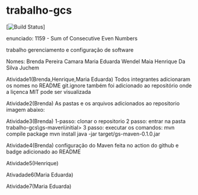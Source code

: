 # trabalho-gcs

 [![Build Status](https://github.com/HenriqueJuchem/trabalho-gcs/actions/workflows/maven.yml/badge.svg?branch=main)]

enunciado: 
1159 - Sum of Consecutive Even Numbers

trabalho gerenciamento e configuração de software

Nomes:
Brenda Pereira Camara
Maria Eduarda Wendel Maia
Henrique Da Silva Juchem

Atividade1(Brenda,Henrique,Maria Eduarda)
Todos integrantes adicionaram os nomes no README
git.ignore também foi adicionado ao repositório onde a liçenca MIT pode ser visualizada

Atividade2(Brenda)
As pastas e os arquivos adicionados ao repositorio 
imagem abaixo:


Atividade3(Brenda)
1-passo: clonar o repositorio
2 passo: entrar na pasta trabalho-gcs\gs-maven\initial>
3 passo: executar os comandos:
mvn compile package
mvn install
java -jar target/gs-maven-0.1.0.jar

Atividade4(Brenda)
configuração do Maven feita no action do github e badge adicionado ao README

Atividade5(Henrique)

Ativadade6(Maria Eduarda)

Atividade7(Maria Eduarda)
